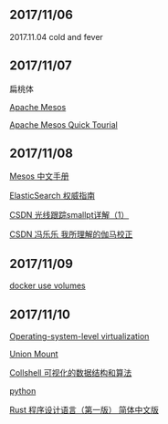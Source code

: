 ## 2017/11/06

2017.11.04 cold and fever

## 2017/11/07

扁桃体

[Apache Mesos](http://mesos.apache.org/)

[Apache Mesos Quick Tourial](https://www.ctolib.com/docs-Apache-Mesos-c-172996.html)

## 2017/11/08

[Mesos 中文手册](https://www.gitbook.com/book/mesos-cn/mesos-cn/details)

[ElasticSearch 权威指南](https://www.gitbook.com/book/fuxiaopang/learnelasticsearch/details)

[CSDN 光线跟踪smallpt详解（1）](http://blog.csdn.net/a380880304/article/details/69681128)

[CSDN 冯乐乐 我所理解的伽马校正](http://blog.csdn.net/candycat1992/article/details/46228771)

## 2017/11/09

[docker use volumes](https://docs.docker.com/engine/admin/volumes/volumes/)

## 2017/11/10

[Operating-system-level virtualization](https://en.wikipedia.org/wiki/Operating-system-level_virtualization)

[Union Mount](https://en.wikipedia.org/wiki/Union_mount)

[Collshell 可视化的数据结构和算法](https://coolshell.cn/articles/4671.html)

[python](http://wiki.jikexueyuan.com/list/python/)

[Rust 程序设计语言（第一版） 简体中文版](https://kaisery.gitbooks.io/rust-book-chinese/content/)
